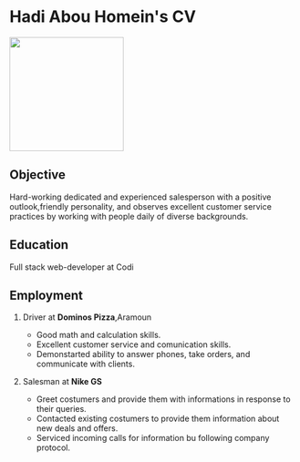 # Hadi Abou Homein's **CV**

<img src="https://scontent.fbey12-1.fna.fbcdn.net/v/t1.6435-9/96764275_1838220796315319_6620613729400651776_n.jpg?_nc_cat=103&ccb=1-7&_nc_sid=09cbfe&_nc_ohc=O7QIyvT6f84AX-TPgCE&_nc_ht=scontent.fbey12-1.fna&oh=00_AfCcG4tjYbvffIzjzozOWElILGQ13jhLDwC3F7BKgG5pMw&oe=63AAA7C5 " width=200>

## **Objective**
Hard-working dedicated and experienced salesperson with a positive outlook,friendly personality, and observes excellent customer service practices by working with people daily of diverse backgrounds.
## **Education**
Full stack web-developer at Codi
## **Employment**
1. Driver at **Dominos Pizza**,Aramoun
    * Good math and calculation skills.
    * Excellent customer service and comunication skills.
    * Demonstarted ability to answer phones, take orders, and communicate with clients.

1. Salesman at **Nike GS**
    * Greet costumers and provide them with informations in response to their queries.
    * Contacted existing costumers to provide them information about new deals and offers.
    * Serviced incoming calls for information bu following company protocol.


    
